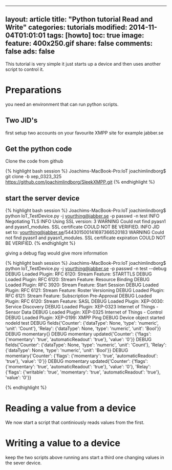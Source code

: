 ---
layout: article
title:  "Python tutorial Read and Write"
categories: tutorials
modified: 2014-11-04T01:01:01
tags: [howto]
toc: true
image:
	feature: 400x250.gif 
share: false
comments: false
ads: false
-


This tutorial is very simple it just starts up a device and then uses another script to control it.
# Preparations
you need an environment that can run python scripts. 

## Two JID's
first setup two accounts on your favourite XMPP site for example jabber.se

## Get the python code

Clone the code from github

{% highlight bash session %}
Joachims-MacBook-Pro:IoT joachimlindborg$ git clone -b xep_0323_325 https://github.com/joachimlindborg/SleekXMPP.git 
{% endhighlight %}


## start the server device

{% highlight bash session %}
Joachims-MacBook-Pro:IoT joachimlindborg$ python IoT_TestDevice.py -j yourthing@jabber.se -p passwd -n test 
INFO     Negotiating TLS
INFO     Using SSL version: 3
WARNING  Could not find pyasn1 and pyasn1_modules. SSL certificate COULD NOT BE VERIFIED.
INFO     JID set to: yourthing@jabber.se/544301500141697366520183
WARNING  Could not find pyasn1 and pyasn1_modules. SSL certificate expiration COULD NOT BE VERIFIED.
{% endhighlight %}

giving a debug flag would give more information

{% highlight bash session %}
Joachims-MacBook-Pro:IoT joachimlindborg$ python IoT_TestDevice.py -j yourthing@jabber.se -p passwd -n test --debug
DEBUG    Loaded Plugin: RFC 6120: Stream Feature: STARTTLS
DEBUG    Loaded Plugin: RFC 6120: Stream Feature: Resource Binding
DEBUG    Loaded Plugin: RFC 3920: Stream Feature: Start Session
DEBUG    Loaded Plugin: RFC 6121: Stream Feature: Roster Versioning
DEBUG    Loaded Plugin: RFC 6121: Stream Feature: Subscription Pre-Approval
DEBUG    Loaded Plugin: RFC 6120: Stream Feature: SASL
DEBUG    Loaded Plugin: XEP-0030: Service Discovery
DEBUG    Loaded Plugin: XEP-0323 Internet of Things - Sensor Data
DEBUG    Loaded Plugin: XEP-0325 Internet of Things - Control
DEBUG    Loaded Plugin: XEP-0199: XMPP Ping
DEBUG    Device object started nodeId test
DEBUG    fields{'Counter': {'dataType': None, 'type': 'numeric', 'unit': 'Count'}, 'Relay': {'dataType': None, 'type': 'numeric', 'unit': 'Bool'}}
DEBUG    momentary{}
DEBUG    momentary updated{'Counter': {'flags': {'momentary': 'true', 'automaticReadout': 'true'}, 'value': '0'}}
DEBUG    fields{'Counter': {'dataType': None, 'type': 'numeric', 'unit': 'Count'}, 'Relay': {'dataType': None, 'type': 'numeric', 'unit': 'Bool'}}
DEBUG    momentary{'Counter': {'flags': {'momentary': 'true', 'automaticReadout': 'true'}, 'value': '0'}}
DEBUG    momentary updated{'Counter': {'flags': {'momentary': 'true', 'automaticReadout': 'true'}, 'value': '0'}, 'Relay': {'flags': {'writable': 'true', 'momentary': 'true', 'automaticReadout': 'true'}, 'value': '0'}}

{% endhighlight %}


# Reading a value from a device
We now start a script that continiously reads values from the first.

# Writing a value to a device
keep the two scripts above running ans start a third one changing values in the sever device. 
